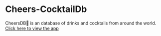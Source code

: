 # Cheers-CocktailDb
CheersDB🥃 is an database of drinks and cocktails from around the world.
[Click here to  view  the app ](https://ivun7.csb.app/)
